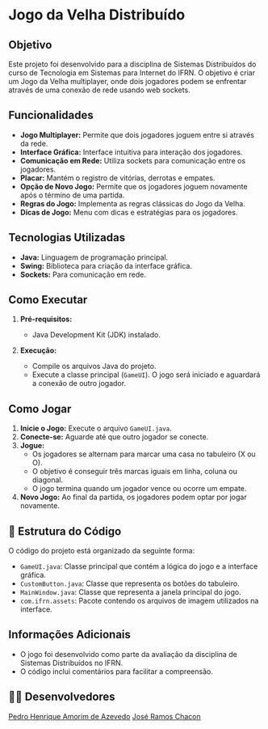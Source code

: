 # Jogo da Velha Distribuído

## Objetivo

Este projeto foi desenvolvido para a disciplina de Sistemas Distribuídos do curso de Tecnologia em Sistemas para Internet do IFRN. O objetivo é criar um Jogo da Velha multiplayer, onde dois jogadores podem se enfrentar através de uma conexão de rede usando web sockets.

## Funcionalidades

* **Jogo Multiplayer:** Permite que dois jogadores joguem entre si através da rede.
* **Interface Gráfica:** Interface intuitiva para interação dos jogadores.
* **Comunicação em Rede:** Utiliza sockets para comunicação entre os jogadores.
* **Placar:** Mantém o registro de vitórias, derrotas e empates.
* **Opção de Novo Jogo:** Permite que os jogadores joguem novamente após o término de uma partida.
* **Regras do Jogo:** Implementa as regras clássicas do Jogo da Velha.
* **Dicas de Jogo:** Menu com dicas e estratégias para os jogadores.

## Tecnologias Utilizadas

* **Java:** Linguagem de programação principal.
* **Swing:** Biblioteca para criação da interface gráfica.
* **Sockets:** Para comunicação em rede.

## Como Executar

1.  **Pré-requisitos:**
    * Java Development Kit (JDK) instalado.

2.  **Execução:**
    * Compile os arquivos Java do projeto.
    * Execute a classe principal (`GameUI`). O jogo será iniciado e aguardará a conexão de outro jogador.

## Como Jogar

1.  **Inicie o Jogo:** Execute o arquivo `GameUI.java`.
2.  **Conecte-se:** Aguarde até que outro jogador se conecte.
3.  **Jogue:**
    * Os jogadores se alternam para marcar uma casa no tabuleiro (X ou O).
    * O objetivo é conseguir três marcas iguais em linha, coluna ou diagonal.
    * O jogo termina quando um jogador vence ou ocorre um empate.
4.  **Novo Jogo:** Ao final da partida, os jogadores podem optar por jogar novamente.

## 📂 Estrutura do Código

O código do projeto está organizado da seguinte forma:

* `GameUI.java`: Classe principal que contém a lógica do jogo e a interface gráfica.
* `CustomButton.java`: Classe que representa os botões do tabuleiro.
* `MainWindow.java`: Classe que representa a janela principal do jogo.
* `com.ifrn.assets`: Pacote contendo os arquivos de imagem utilizados na interface.

## Informações Adicionais

* O jogo foi desenvolvido como parte da avaliação da disciplina de Sistemas Distribuídos no IFRN.
* O código inclui comentários para facilitar a compreensão.

## 🧑‍💻 Desenvolvedores

[Pedro Henrique Amorim de Azevedo](https://github.com/seu-usuario)
[José Ramos Chacon](https://github.com/JoseChacon01)
